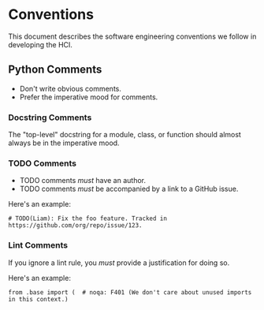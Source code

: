 # Conventions

This document describes the software engineering conventions we follow in
developing the HCI.

## Python Comments

- Don't write obvious comments.
- Prefer the imperative mood for comments.

### Docstring Comments

The "top-level" docstring for a module, class, or function should almost always
be in the imperative mood.

### TODO Comments

- TODO comments *must* have an author.
- TODO comments *must* be accompanied by a link to a GitHub issue.

Here's an example:

```
# TODO(Liam): Fix the foo feature. Tracked in https://github.com/org/repo/issue/123.
```

### Lint Comments

If you ignore a lint rule, you *must* provide a justification for doing so.

Here's an example:

```
from .base import (  # noqa: F401 (We don't care about unused imports in this context.)
```